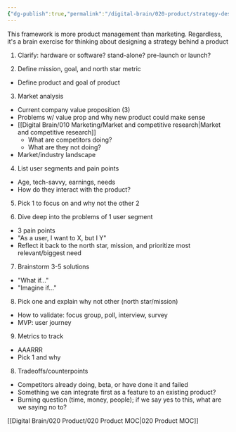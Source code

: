 ```yaml
---
{"dg-publish":true,"permalink":"/digital-brain/020-product/strategy-design/"}
---
```


This framework is more product management than marketing. Regardless, it's a brain exercise for thinking about designing a strategy behind a product

1) Clarify: hardware or software? stand-alone? pre-launch or launch?

2) Define mission, goal, and north star metric
- Define product and goal of product

3) Market analysis
- Current company value proposition (3)
- Problems w/ value prop and why new product could make sense
- [[Digital Brain/010 Marketing/Market and competitive research\|Market and competitive research]]
	- What are competitors doing?
	- What are they not doing?
- Market/industry landscape

4) List user segments and pain points
- Age, tech-savvy, earnings, needs
- How do they interact with the product?

5) Pick 1 to focus on and why not the other 2

6) Dive deep into the problems of 1 user segment
- 3 pain points
- "As a user, I want to X, but I Y"
- Reflect it back to the north star, mission, and prioritize most relevant/biggest need

7) Brainstorm 3-5 solutions
- "What if..."
- "Imagine if..."

8) Pick one and explain why not other (north star/mission)
- How to validate: focus group, poll, interview, survey
- MVP: user journey

9) Metrics to track
- AAARRR
- Pick 1 and why

8) Tradeoffs/counterpoints
- Competitors already doing, beta, or have done it and failed
- Something we can integrate first as a feature to an existing product?
- Burning question (time, money, people); if we say yes to this, what are we saying no to?

[[Digital Brain/020 Product/020 Product MOC\|020 Product MOC]]